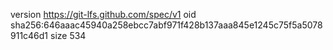 version https://git-lfs.github.com/spec/v1
oid sha256:646aaac45940a258ebcc7abf971f428b137aaa845e1245c75f5a5078911c46d1
size 534
